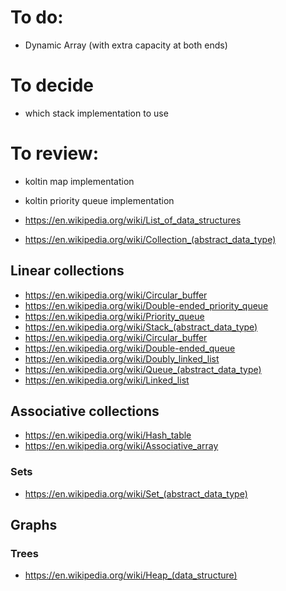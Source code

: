 # To do:

- Dynamic Array (with extra capacity at both ends)

# To decide

- which stack implementation to use

# To review:

- koltin map implementation
- koltin priority queue implementation

- https://en.wikipedia.org/wiki/List_of_data_structures
- https://en.wikipedia.org/wiki/Collection_(abstract_data_type)

## Linear collections

- https://en.wikipedia.org/wiki/Circular_buffer
- https://en.wikipedia.org/wiki/Double-ended_priority_queue
- https://en.wikipedia.org/wiki/Priority_queue
- https://en.wikipedia.org/wiki/Stack_(abstract_data_type)
- https://en.wikipedia.org/wiki/Circular_buffer
- https://en.wikipedia.org/wiki/Double-ended_queue
- https://en.wikipedia.org/wiki/Doubly_linked_list
- https://en.wikipedia.org/wiki/Queue_(abstract_data_type)
- https://en.wikipedia.org/wiki/Linked_list

## Associative collections

- https://en.wikipedia.org/wiki/Hash_table
- https://en.wikipedia.org/wiki/Associative_array

### Sets

- https://en.wikipedia.org/wiki/Set_(abstract_data_type)

## Graphs

### Trees

- https://en.wikipedia.org/wiki/Heap_(data_structure)